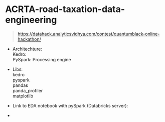 # ACRTA-road-taxation-data-engineering

> https://datahack.analyticsvidhya.com/contest/quantumblack-online-hackathon/  


- Architechture:  
Kedro:   
PySpark: Processing engine    

- Libs:    
kedro  
pyspark   
pandas  
panda_profiler  
matplotlib  


- Link to EDA notebook with pySpark (Databricks server):    
 

- 
